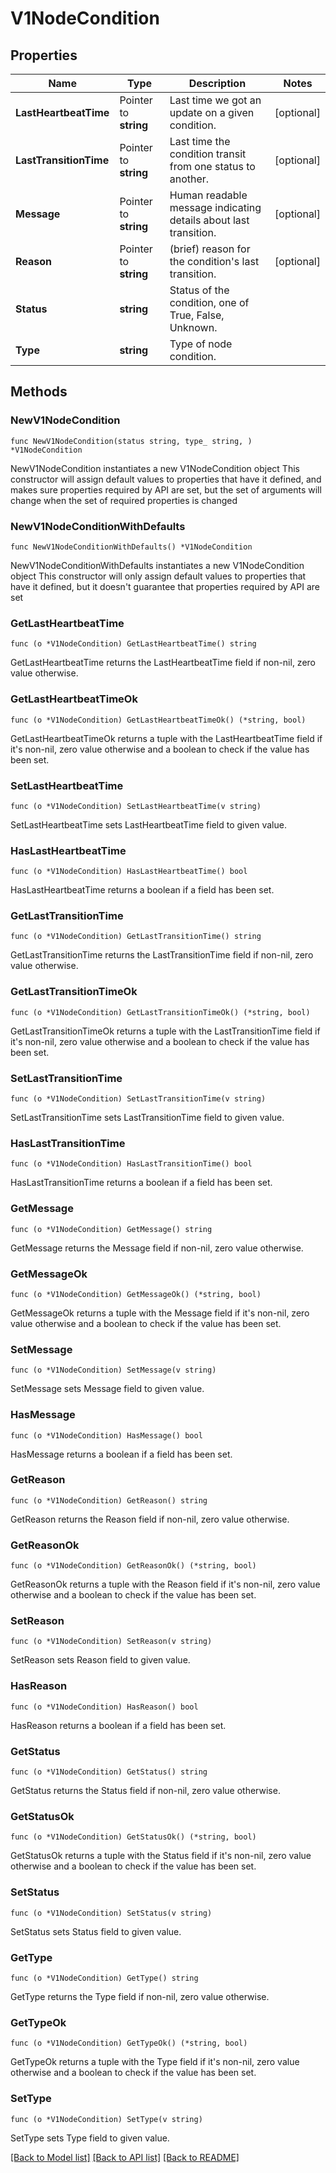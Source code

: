 # V1NodeCondition

## Properties

Name | Type | Description | Notes
------------ | ------------- | ------------- | -------------
**LastHeartbeatTime** | Pointer to **string** | Last time we got an update on a given condition. | [optional] 
**LastTransitionTime** | Pointer to **string** | Last time the condition transit from one status to another. | [optional] 
**Message** | Pointer to **string** | Human readable message indicating details about last transition. | [optional] 
**Reason** | Pointer to **string** | (brief) reason for the condition&#39;s last transition. | [optional] 
**Status** | **string** | Status of the condition, one of True, False, Unknown. | 
**Type** | **string** | Type of node condition. | 

## Methods

### NewV1NodeCondition

`func NewV1NodeCondition(status string, type_ string, ) *V1NodeCondition`

NewV1NodeCondition instantiates a new V1NodeCondition object
This constructor will assign default values to properties that have it defined,
and makes sure properties required by API are set, but the set of arguments
will change when the set of required properties is changed

### NewV1NodeConditionWithDefaults

`func NewV1NodeConditionWithDefaults() *V1NodeCondition`

NewV1NodeConditionWithDefaults instantiates a new V1NodeCondition object
This constructor will only assign default values to properties that have it defined,
but it doesn't guarantee that properties required by API are set

### GetLastHeartbeatTime

`func (o *V1NodeCondition) GetLastHeartbeatTime() string`

GetLastHeartbeatTime returns the LastHeartbeatTime field if non-nil, zero value otherwise.

### GetLastHeartbeatTimeOk

`func (o *V1NodeCondition) GetLastHeartbeatTimeOk() (*string, bool)`

GetLastHeartbeatTimeOk returns a tuple with the LastHeartbeatTime field if it's non-nil, zero value otherwise
and a boolean to check if the value has been set.

### SetLastHeartbeatTime

`func (o *V1NodeCondition) SetLastHeartbeatTime(v string)`

SetLastHeartbeatTime sets LastHeartbeatTime field to given value.

### HasLastHeartbeatTime

`func (o *V1NodeCondition) HasLastHeartbeatTime() bool`

HasLastHeartbeatTime returns a boolean if a field has been set.

### GetLastTransitionTime

`func (o *V1NodeCondition) GetLastTransitionTime() string`

GetLastTransitionTime returns the LastTransitionTime field if non-nil, zero value otherwise.

### GetLastTransitionTimeOk

`func (o *V1NodeCondition) GetLastTransitionTimeOk() (*string, bool)`

GetLastTransitionTimeOk returns a tuple with the LastTransitionTime field if it's non-nil, zero value otherwise
and a boolean to check if the value has been set.

### SetLastTransitionTime

`func (o *V1NodeCondition) SetLastTransitionTime(v string)`

SetLastTransitionTime sets LastTransitionTime field to given value.

### HasLastTransitionTime

`func (o *V1NodeCondition) HasLastTransitionTime() bool`

HasLastTransitionTime returns a boolean if a field has been set.

### GetMessage

`func (o *V1NodeCondition) GetMessage() string`

GetMessage returns the Message field if non-nil, zero value otherwise.

### GetMessageOk

`func (o *V1NodeCondition) GetMessageOk() (*string, bool)`

GetMessageOk returns a tuple with the Message field if it's non-nil, zero value otherwise
and a boolean to check if the value has been set.

### SetMessage

`func (o *V1NodeCondition) SetMessage(v string)`

SetMessage sets Message field to given value.

### HasMessage

`func (o *V1NodeCondition) HasMessage() bool`

HasMessage returns a boolean if a field has been set.

### GetReason

`func (o *V1NodeCondition) GetReason() string`

GetReason returns the Reason field if non-nil, zero value otherwise.

### GetReasonOk

`func (o *V1NodeCondition) GetReasonOk() (*string, bool)`

GetReasonOk returns a tuple with the Reason field if it's non-nil, zero value otherwise
and a boolean to check if the value has been set.

### SetReason

`func (o *V1NodeCondition) SetReason(v string)`

SetReason sets Reason field to given value.

### HasReason

`func (o *V1NodeCondition) HasReason() bool`

HasReason returns a boolean if a field has been set.

### GetStatus

`func (o *V1NodeCondition) GetStatus() string`

GetStatus returns the Status field if non-nil, zero value otherwise.

### GetStatusOk

`func (o *V1NodeCondition) GetStatusOk() (*string, bool)`

GetStatusOk returns a tuple with the Status field if it's non-nil, zero value otherwise
and a boolean to check if the value has been set.

### SetStatus

`func (o *V1NodeCondition) SetStatus(v string)`

SetStatus sets Status field to given value.


### GetType

`func (o *V1NodeCondition) GetType() string`

GetType returns the Type field if non-nil, zero value otherwise.

### GetTypeOk

`func (o *V1NodeCondition) GetTypeOk() (*string, bool)`

GetTypeOk returns a tuple with the Type field if it's non-nil, zero value otherwise
and a boolean to check if the value has been set.

### SetType

`func (o *V1NodeCondition) SetType(v string)`

SetType sets Type field to given value.



[[Back to Model list]](../README.md#documentation-for-models) [[Back to API list]](../README.md#documentation-for-api-endpoints) [[Back to README]](../README.md)


